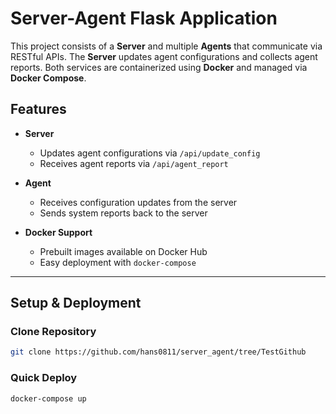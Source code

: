 # Server-Agent Flask Application

This project consists of a **Server** and multiple **Agents** that communicate via RESTful APIs. The **Server** updates agent configurations and collects agent reports. Both services are containerized using **Docker** and managed via **Docker Compose**.

## Features

- **Server**
  - Updates agent configurations via `/api/update_config`
  - Receives agent reports via `/api/agent_report`

- **Agent**
  - Receives configuration updates from the server
  - Sends system reports back to the server

- **Docker Support**
  - Prebuilt images available on Docker Hub
  - Easy deployment with `docker-compose`

---

## Setup & Deployment

### Clone Repository
```sh
git clone https://github.com/hans0811/server_agent/tree/TestGithub
```


### Quick Deploy
```sh
docker-compose up
```

